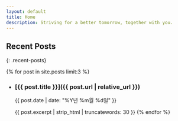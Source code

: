 ```yaml
---
layout: default
title: Home
description: Striving for a better tomorrow, together with you.
---
```


## Recent Posts
{: .recent-posts}

{% for post in site.posts limit:3 %}
- ### [{{ post.title }}]({{ post.url | relative_url }})
  {{ post.date | date: "%Y년 %m월 %d일" }}
  
  {{ post.excerpt | strip_html | truncatewords: 30 }}
{% endfor %}
